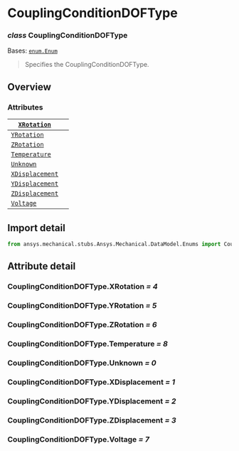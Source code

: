 <a id="couplingconditiondoftype"></a>

# CouplingConditionDOFType

<a id="CouplingConditionDOFType"></a>

### *class* CouplingConditionDOFType

Bases: [`enum.Enum`](https://docs.python.org/3/library/enum.html#enum.Enum)

> Specifies the CouplingConditionDOFType.

> <!-- !! processed by numpydoc !! -->

<a id="overview"></a>

## Overview

### Attributes

| [`XRotation`](#CouplingConditionDOFType.XRotation)                                                |    |
|---------------------------------------------------------------------------------------------------|----|
| [`YRotation`](#CouplingConditionDOFType.YRotation)                                                |    |
| [`ZRotation`](#CouplingConditionDOFType.ZRotation)                                                |    |
| [`Temperature`](../../../ACT/Automation/Mechanical/BoundaryConditions/Temperature.md#Temperature) |    |
| [`Unknown`](#CouplingConditionDOFType.Unknown)                                                    |    |
| [`XDisplacement`](#CouplingConditionDOFType.XDisplacement)                                        |    |
| [`YDisplacement`](#CouplingConditionDOFType.YDisplacement)                                        |    |
| [`ZDisplacement`](#CouplingConditionDOFType.ZDisplacement)                                        |    |
| [`Voltage`](../../../ACT/Automation/Mechanical/BoundaryConditions/Voltage.md#Voltage)             |    |

<a id="import-detail"></a>

## Import detail

```python
from ansys.mechanical.stubs.Ansys.Mechanical.DataModel.Enums import CouplingConditionDOFType
```

<a id="attribute-detail"></a>

## Attribute detail

<a id="CouplingConditionDOFType.XRotation"></a>

### CouplingConditionDOFType.XRotation *= 4*

<a id="CouplingConditionDOFType.YRotation"></a>

### CouplingConditionDOFType.YRotation *= 5*

<a id="CouplingConditionDOFType.ZRotation"></a>

### CouplingConditionDOFType.ZRotation *= 6*

<a id="CouplingConditionDOFType.Temperature"></a>

### CouplingConditionDOFType.Temperature *= 8*

<a id="CouplingConditionDOFType.Unknown"></a>

### CouplingConditionDOFType.Unknown *= 0*

<a id="CouplingConditionDOFType.XDisplacement"></a>

### CouplingConditionDOFType.XDisplacement *= 1*

<a id="CouplingConditionDOFType.YDisplacement"></a>

### CouplingConditionDOFType.YDisplacement *= 2*

<a id="CouplingConditionDOFType.ZDisplacement"></a>

### CouplingConditionDOFType.ZDisplacement *= 3*

<a id="CouplingConditionDOFType.Voltage"></a>

### CouplingConditionDOFType.Voltage *= 7*
